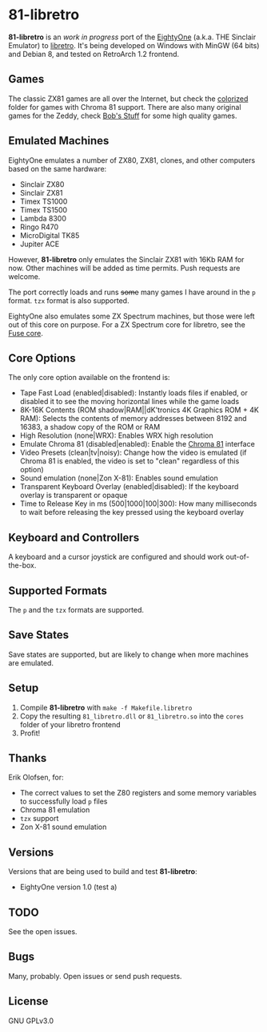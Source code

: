 # 81-libretro

**81-libretro** is an *work in progress* port of the [EightyOne](http://www.chuntey.com/) (a.k.a. THE Sinclair Emulator) to [libretro](http://www.libretro.com/). It's being developed on Windows with MinGW (64 bits) and Debian 8, and tested on RetroArch 1.2 frontend.

## Games

The classic ZX81 games are all over the Internet, but check the [colorized](https://github.com/leiradel/81-libretro/tree/master/colorized) folder for games with Chroma 81 support. There are also many original games for the Zeddy, check [Bob's Stuff](http://www.bobs-stuff.co.uk/zx81.html) for some high quality games. 

## Emulated Machines

EightyOne emulates a number of ZX80, ZX81, clones, and other computers based on the same hardware:

* Sinclair ZX80
* Sinclair ZX81
* Timex TS1000
* Timex TS1500
* Lambda 8300
* Ringo R470
* MicroDigital TK85
* Jupiter ACE

However, **81-libretro** only emulates the Sinclair ZX81 with 16Kb RAM for now. Other machines will be added as time permits. Push requests are welcome.

The port correctly loads and runs ~~some~~ many games I have around in the `p` format. `tzx` format is also supported.

EightyOne also emulates some ZX Spectrum machines, but those were left out of this core on purpose. For a ZX Spectrum core for libretro, see the [Fuse core](https://github.com/libretro/fuse-libretro).

## Core Options

The only core option available on the frontend is:

* Tape Fast Load (enabled|disabled): Instantly loads files if enabled, or disabled it to see the moving horizontal lines while the game loads
* 8K-16K Contents (ROM shadow|RAM||dK'tronics 4K Graphics ROM + 4K RAM): Selects the contents of memory addresses between 8192 and 16383, a shadow copy of the ROM or RAM
* High Resolution (none|WRX): Enables WRX high resolution
* Emulate Chroma 81 (disabled|enabled): Enable the [Chroma 81](http://www.fruitcake.plus.com/Sinclair/ZX81/Chroma/ChromaInterface.htm) interface
* Video Presets (clean|tv|noisy): Change how the video is emulated (if Chroma 81 is enabled, the video is set to "clean" regardless of this option)
* Sound emulation (none|Zon X-81): Enables sound emulation
* Transparent Keyboard Overlay (enabled|disabled): If the keyboard overlay is transparent or opaque
* Time to Release Key in ms (500|1000|100|300): How many milliseconds to wait before releasing the key pressed using the keyboard overlay

## Keyboard and Controllers

A keyboard and a cursor joystick are configured and should work out-of-the-box.

## Supported Formats

The `p` and the `tzx` formats are supported.

## Save States

Save states are supported, but are likely to change when more machines are emulated.

## Setup

1. Compile **81-libretro** with `make -f Makefile.libretro`
1. Copy the resulting `81_libretro.dll` or `81_libretro.so` into the `cores` folder of your libretro frontend
1. Profit!

## Thanks

Erik Olofsen, for:

* The correct values to set the Z80 registers and some memory variables to successfully load `p` files
* Chroma 81 emulation
* `tzx` support
* Zon X-81 sound emulation

## Versions

Versions that are being used to build and test **81-libretro**:

* EightyOne version 1.0 (test a)

## TODO

See the open issues.

## Bugs

Many, probably. Open issues or send push requests.

## License

GNU GPLv3.0
